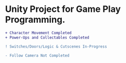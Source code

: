 # Unity Project for Game Play Programming.
```diff
+ Character Movement Completed
+ Power-Ups and Collectables Completed

! Switches/Doors/Logic & Cutscenes In-Progress

- Follow Camera Not Completed
```
